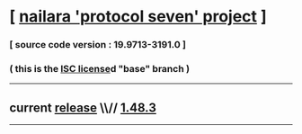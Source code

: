 
# [ [nailara 'protocol seven' project](http://src.nailara.net/) ]

### [ source code version : 19.9713-3191.0 ]

### ( this is the [ISC license](license)d "base" branch )
---
## current [release](https://github.com/anotherlink/nailara/releases) \\\\// [1.48.3](https://github.com/anotherlink/nailara/releases/tag/1.48.3)
---
